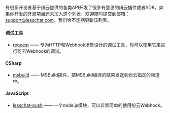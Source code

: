 有很多开发者基于纷云提供的各类API开发了很多有意思的纷云插件或者SDK，如果你开发的开源项目还未加入这个列表，欢迎随时提交到邮箱：support@lesschat.com，我们会不定期更新该列表。

#### 调试工具

* [request](https://github.com/lesschat/request) —— 专为HTTP和Webhook场景设计的调试工具，你可以使用它来进行纷云Webhook的调试。


#### CSharp

* [msbuild](https://github.com/lesschat/msbuild) —— MSBuild插件，把MSBuild编译的结果发送到纷云指定的频道中。


#### JavaScript

* [lesschat-push](https://github.com/lesschat/lesschat-push) —— 一个node.js模块，可以非常简单的使用纷云Webhook。


